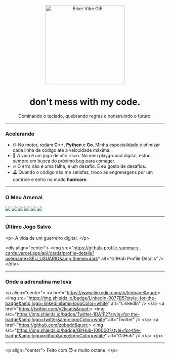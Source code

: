 <div align="center">
  <img src="https://media.giphy.com/media/v1.Y2lkPTc5MGI3NjExd2s5NHp5dm11MnF6ejNvbHFwY25jZGVzY2JqMmN3ZW56M3l0aW9uYyZlcD12MV9pbnRlcm5hbF9naWZfYnlfaWQmY3Q9Zw/3oKIPnAiaHpl8rJ6aQ/giphy.gif" alt="Biker Vibe GIF" width="250" />
</div>

<h1 align="center">don't mess with my code.</h1>

<p align="center">
  Dominando o teclado, quebrando regras e construindo o futuro.
</p>

---

### Acelerando

- ⚙️ No motor, rodam **C++**, **Python** e **Go**. Minha especialidade é otimizar cada linha de código até a velocidade máxima.
- 🚧 A vida é um jogo de alto risco. No meu playground digital, estou sempre em busca do próximo bug para esmagar.
- 🔥 O erro não é uma falha, é um desafio. E eu gosto de desafios.
- 🕹️ Quando o código não me satisfaz, troco as engrenagens por um controle e entro no modo **hardcore**.

---

### O Meu Arsenal

<p>
<img src="https://img.shields.io/badge/C%2B%2B-00599C?style=for-the-badge&logo=c%2B%2B&logoColor=white" />
<img src="https://img.shields.io/badge/Python-3776AB?style=for-the-badge&logo=python&logoColor=white" />
<img src="https://img.shields.io/badge/Go-00ADD8?style=for-the-badge&logo=go&logoColor=white" />
<img src="https://img.shields.io/badge/Unity-20232A?style=for-the-badge&logo=unity&logoColor=white" />
<img src="https://img.shields.io/badge/Unreal_Engine-000000?style=for-the-badge&logo=unreal-engine&logoColor=white" />
<img src="https://img.shields.io/badge/VS_Code-007ACC?style=for-the-badge&logo=visual-studio-code&logoColor=white" />
</p>


-----

### Último Jogo Salvo

&lt;p&gt;
  A vida de um guerreiro digital.
&lt;/p&gt;

&lt;div align=&quot;center&quot;&gt;
  &lt;img src=&quot;https://github-profile-summary-cards.vercel.app/api/cards/profile-details?username=SEU_USUARIO&amp;theme=dark&quot; alt=&quot;GitHub Profile Details&quot; /&gt;
&lt;/div&gt;

-----

### Onde a adrenalina me leva

&lt;p align=&quot;center&quot;&gt;
  &lt;a href=&quot;https://www.linkedin.com/in/leirbage&quot;&gt;
    &lt;img src=&quot;https://img.shields.io/badge/LinkedIn-0077B5?style=for-the-badge&amp;logo=linkedin&amp;logoColor=white&quot; alt=&quot;LinkedIn&quot; /&gt;
  &lt;/a&gt;
  &lt;a href=&quot;https://twitter.com/y2kcatis&quot;&gt;
    &lt;img src=&quot;https://img.shields.io/badge/Twitter-1DA1F2?style=for-the-badge&amp;logo=twitter&amp;logoColor=white&quot; alt=&quot;Twitter&quot; /&gt;
  &lt;/a&gt;
  &lt;a href=&quot;https://github.com/zobedd&quot;&gt;
    &lt;img src=&quot;https://img.shields.io/badge/GitHub-100000?style=for-the-badge&amp;logo=github&amp;logoColor=white&quot; alt=&quot;GitHub&quot; /&gt;
  &lt;/a&gt;
&lt;/p&gt;

-----

&lt;p align=&quot;center&quot;&gt;
  Feito com 😈 e muito octane.
&lt;/p&gt;
